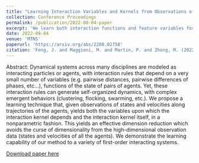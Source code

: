 ```yaml
---
title: "Learning Interaction Variables and Kernels from Observations of Agent-Based Systems"
collection: Conference Proceedings
permalink: /publication/2022-08-04-paper
excerpt: 'We learn both interaction functions and feature variables for self organized dynamics.'
date: 2022-08-04
venue: 'MTNS'
paperurl: 'https://arxiv.org/abs/2208.02758'
citation: 'Feng, J. and Maggioni, M. and Martin, P. and Zhong, M. (2022). &quot;Learning Interaction Variables and Kernels from Observations of Agent-Based Systems.&quot; <i>MTNS 2022</i>.'
---
```

Abstract: Dynamical systems across many disciplines are modeled as interacting particles or agents, with interaction rules that depend on a very small number of variables (e.g. pairwise distances, pairwise differences of phases, etc...), functions of the state of pairs of agents. Yet, these interaction rules can generate self-organized dynamics, with complex emergent behaviors (clustering, flocking, swarming, etc.). We propose a learning technique that, given observations of states and velocities along trajectories of the agents, yields both the variables upon which the interaction kernel depends and the interaction kernel itself, in a nonparametric fashion. This yields an effective dimension reduction which avoids the curse of dimensionality from the high-dimensional observation data (states and velocities of all the agents). We demonstrate the learning capability of our method to a variety of first-order interacting systems.

[Download paper here](https://arxiv.org/pdf/2208.02758)
